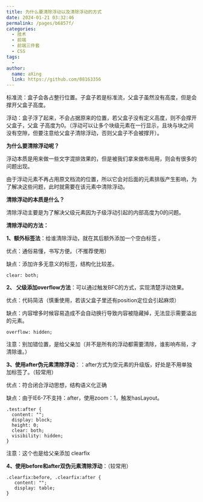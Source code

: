 ```yaml
---
title: 为什么要清除浮动以及清除浮动的方式
date: 2024-01-21 03:32:46
permalink: /pages/b6857f/
categories:
  - 技术
  - 前端
  - 前端三件套
  - CSS
tags:
  - 
author: 
  name: aXing
  link: https://github.com/08163356
---
```

标准流：盒子会各占整行位置。子盒子若是标准流，父盒子虽然没有高度，但是会撑开父盒子高度。

浮动：盒子浮了起来，不会占据原来的位置，若父盒子没有定义高度，则不会撑开父盒子，父盒 子高度为0。（浮动可以让多个块级元素在一行显示，且块与块之间没有空隙，但要注意给父盒子清除浮动，否则父盒子不会被撑开）。

**为什么要清除浮动呢？**

浮动本质是用来做一些文字混排效果的，但是被我们拿来做布局用，则会有很多的问题出现。

由于浮动元素不再占用原文档流的位置，所以它会对后面的元素排版产生影响，为了解决这些问题，此时就需要在该元素中清除浮动。

**清除浮动的本质是什么？**

清除浮动主要是为了解决父级元素因为子级浮动引起的内部高度为0的问题。

**清除浮动的方法：**

**1、额外标签法**：给谁清除浮动，就在其后额外添加一个空白标签 。

优点：通俗易懂，书写方便。（不推荐使用）

缺点：添加许多无意义的标签，结构化比较差。

```
clear: both;
```

**2、 父级添加overflow方法**：可以通过触发BFC的方式，实现清楚浮动效果。

优点：代码简洁（慎重使用，若该父盒子里还有position定位会引起麻烦）

缺点：内容增多时候容易造成不会自动换行导致内容被隐藏掉，无法显示需要溢出的元素。

```
overflow: hidden;
```

注意：别加错位置，是给父亲加（并不是所有的浮动都需要清除，谁影响布局，才清除谁。）

**3、使用after伪元素清除浮动**：：after方式为空元素的升级版，好处是不用单独加标签了。（较常用）

优点：符合闭合浮动思想，结构语义化正确

缺点：由于IE6-7不支持：after，使用zoom：1，触发hasLayout。

```
.test:after {
  content: ""; 
  display: block;
  height: 0;
  clear: both;
  visibility: hidden;
}
```

注意：这个也是给父亲添加 clearfix



**4、使用before和after双伪元素清除浮动**：（较常用）

```
.clearfix:before, .clearfix:after {
   content: "";
   display: table;
}
```

